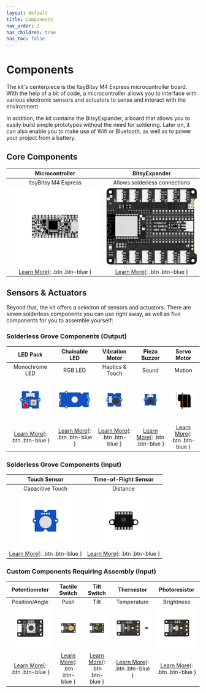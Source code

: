 ```yaml
---
layout: default
title: Components
nav_order: 2
has_children: true
has_toc: false
---
```


# Components

The kit's centerpiece is the ItsyBitsy M4 Express microcontroller board. With the help of a bit of code, a microcontroller allows you to interface with various electronic sensors and actuators to sense and interact with the environment.

In addition, the kit contains the BitsyExpander, a board that allows you to easily build simple prototypes without the need for soldering. Later on, it can also enable you to make use of Wifi or Bluetooth, as well as to power your project from a battery.

## Core Components

|                       Microcontroller                        |                        BitsyExpander                         |
| :----------------------------------------------------------: | :----------------------------------------------------------: |
|                     ItsyBitsy M4 Express                     |                Allows solderless connections                 |
| <img src="itsybitsy-microcontroller/assets/ItsyBitsy-M4-Express-Real.png" alt="ItsyBitsy M4 Express" width="400"/> | <img src="bitsy-expander/assets/Bitsy-Expander-Real.png" alt="BitsyExpander" width="400"/> |
| [Learn More](itsybitsy-microcontroller/itsybitsy-microcontroller){: .btn .btn-blue } | [Learn More](bitsy-expander/bitsy-expander){: .btn .btn-blue } |



## Sensors & Actuators

Beyond that, the kit offers a selecton of sensors and actuators. There are seven solderless components you can use right away, as well as five components for you to assemble yourself:



### Solderless Grove Components (Output)

|                      LED Pack                      |                        Chainable LED                         |                       Vibration Motor                        |                        Piezo Buzzer                         |                       Servo Motor                        |
| :------------------------------------------------: | :----------------------------------------------------------: | :----------------------------------------------------------: | :---------------------------------------------------------: | :------------------------------------------------------: |
|                   Monochrome LED                   |                           RGB LED                            |                       Haptics & Touch                        |                            Sound                            |                          Motion                          |
|  ![LED Pack](led-pack/assets/Grove-LED-pack.png)   | ![Chainable LED](chainable-led/assets/Grove-Chainable-LED-2.0.png) | ![Vibration Motor](vibration-motor/assets/Grove-Vibration-Motor.png) | ![Piezo Buzzer](piezo-buzzer/assets/Grove-Piezo-Buzzer.png) |    ![Servo Motor](servo-motor/assets/Grove-Servo.png)    |
| [Learn More](led-pack/led-pack){: .btn .btn-blue } | [Learn More](chainable-led/chainable-led){: .btn .btn-blue } | [Learn More](vibration-motor/vibration-motor){: .btn .btn-blue } | [Learn More](piezo-buzzer/piezo-buzzer){: .btn .btn-blue }  | [Learn More](servo-motor/servo-motor){: .btn .btn-blue } |



### Solderless Grove Components (Input)

|                         Touch Sensor                         |                    Time-of-Flight Sensor                     |
| :----------------------------------------------------------: | :----------------------------------------------------------: |
|                       Capacitive Touch                       |                           Distance                           |
| <img src="touch-sensor/assets/Grove-Touch-Sensor.png" alt="Touch Sensor" width="140"/> | <img src="time-of-flight-distance-sensor/assets/Time-of-Flight-Distance-Sensor(VL53L0X).png" alt="ToF Sensor" width="140"/> |
|  [Learn More](touch-sensor/touch-sensor){: .btn .btn-blue }  | [Learn More](time-of-flight-distance-sensor/time-of-flight-distance-sensor){: .btn .btn-blue } |



### Custom Components Requiring Assembly (Input)

|                        Potentiometer                         |                        Tactile Switch                        |                         Tilt Switch                          |                          Thermistor                          |                        Photoresistor                         |
| :----------------------------------------------------------: | :----------------------------------------------------------: | :----------------------------------------------------------: | :----------------------------------------------------------: | :----------------------------------------------------------: |
|                        Position/Angle                        |                             Push                             |                             Tilt                             |                         Temperature                          |                          Brightness                          |
| ![Custom Potentiometer](rotary-potentiometer/assets/custom-rotation-pot-centered.png) | ![Tactile Switch](tactile-switch/assets/custom-tactile-switch-centered.png) | ![Tilt Switch](tilt-switch/assets/custom-tilt-switch-centered.png) | ![Temperature Sensor](thermistor/assets/custom-temperature-sensor-centered.png) | ![Photoresistor](photoresistor/assets/custom-photo-resistor-centered.png) |
| [Learn More](rotary-potentiometer/rotary-potentiometer){: .btn .btn-blue } | [Learn More](tactile-switch/tactile-switch){: .btn .btn-blue } |   [Learn More](tilt-switch/tilt-switch){: .btn .btn-blue }   |    [Learn More](thermistor/thermistor){: .btn .btn-blue }    | [Learn More](photoresistor/photoresistor){: .btn .btn-blue } |

